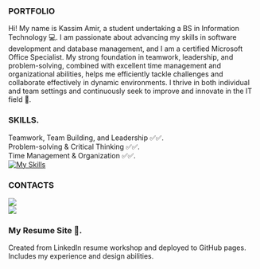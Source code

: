 ### PORTFOLIO
Hi! My name is Kassim Amir, a student undertaking a BS in Information Technology 💻.
  I am passionate about advancing my skills in software development and database management, 
  and I am a certified Microsoft Office Specialist. My strong foundation in teamwork, 
  leadership, and problem-solving, combined with excellent time management and organizational 
  abilities, helps me efficiently tackle challenges and collaborate effectively in dynamic environments. 
  I thrive in both individual and team settings and continuously seek to improve and innovate in the IT field 💪.
  
###       SKILLS.
  Teamwork, Team Building, and Leadership ✅✅. <br>
  Problem-solving & Critical Thinking ✅✅. <br>
  Time Management & Organization ✅✅. <br>
  [![My Skills](https://skillicons.dev/icons?i=js,html,css,nodejs,git,docker,aws,gitlab)](https://skillicons.dev)
  
###            CONTACTS
  [![](https://skillicons.dev/icons?i=linkedin)](https://www.linkedin.com/in/koja-amir/) <br>
  [![](https://skillicons.dev/icons?i=githubactions)](https://gentle-meadow-0b6cbe11e.5.azurestaticapps.net/)

### My Resume Site 🪪.
  Created from LinkedIn resume workshop and deployed to GitHub pages. 
  Includes my experience and design abilities.
